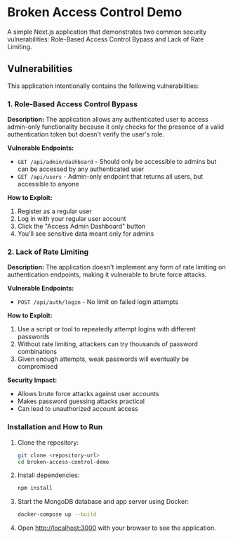 # Broken Access Control Demo

A simple Next.js application that demonstrates two common security vulnerabilities: Role-Based Access Control Bypass and Lack of Rate Limiting.

## Vulnerabilities

This application intentionally contains the following vulnerabilities:

### 1. Role-Based Access Control Bypass

**Description:** The application allows any authenticated user to access admin-only functionality because it only checks for the presence of a valid authentication token but doesn't verify the user's role.

**Vulnerable Endpoints:**
- `GET /api/admin/dashboard` - Should only be accessible to admins but can be accessed by any authenticated user
- `GET /api/users` - Admin-only endpoint that returns all users, but accessible to anyone

**How to Exploit:**
1. Register as a regular user
2. Log in with your regular user account
3. Click the "Access Admin Dashboard" button
4. You'll see sensitive data meant only for admins

### 2. Lack of Rate Limiting

**Description:** The application doesn't implement any form of rate limiting on authentication endpoints, making it vulnerable to brute force attacks.

**Vulnerable Endpoints:**
- `POST /api/auth/login` - No limit on failed login attempts

**How to Exploit:**
1. Use a script or tool to repeatedly attempt logins with different passwords
2. Without rate limiting, attackers can try thousands of password combinations
3. Given enough attempts, weak passwords will eventually be compromised

**Security Impact:**
- Allows brute force attacks against user accounts
- Makes password guessing attacks practical
- Can lead to unauthorized account access

### Installation and How to Run

1. Clone the repository:
   ```bash
   git clone <repository-url>
   cd broken-access-control-demo
   ```

2. Install dependencies:
   ```bash
   npm install
   ```

3. Start the MongoDB database and app server using Docker:
   ```bash
   docker-compose up --build
   ```

4. Open [http://localhost:3000](http://localhost:3000) with your browser to see the application.